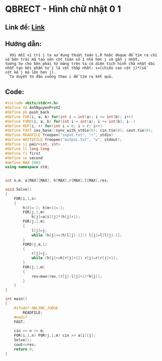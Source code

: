 # QBRECT - Hình chữ nhật 0 1

##  Link đề: [Link](https://vn.spoj.com/problems/QBRECT/)

##  Hướng dẫn:
      Với mỗi vị trí j ta sử dụng thuật toán L,R hoặc deque để tìm ra chỉ số bên trái mà tạo nên cột toàn số 1 nhỏ hơn j và gần j nhất,
    tương tự cho bên phải từ mảng trên ta có diện tích hình chữ nhật dài nhất tạo bởi phần tử j là cột thấp nhất: s=(chiều cao cột j)*(số
    cột kề j mà lớn hơn j).
      Ta duyệt từ đầu xuống theo i để tìm ra kết quả.
      
## Code:
```cpp
#include <bits/stdc++.h>
#define VA AnhNguyenProV2
#define pb push_back
#define FOR(i, a, b) for(int i = int(a); i <= int(b); i++)
#define FORD(i, a, b) for(int i = int(a); i >= int(b); i--)
#define REP(i, r) for(int i = 0; i < r; i++)
#define FAST ios_base::sync_with_stdio(0); cin.tie(0); cout.tie(0);
#define READFILE freopen("input.txt", "r", stdin)
#define WRITEFILE freopen("output.txt", "w", stdout);
#define ii pair<int, int>
#define ll long long
#define fi first
#define se second
#define MAX 1003 
using namespace std;
 

int n,m, a[MAX][MAX], h[MAX],r[MAX],l[MAX],res;

void Solve()
{
	FOR(i,1,n)
	{
		h[0]=-1; h[m+1]=-1;
		FOR(j,1,m)
			h[j]=a[i][j]*(h[j]+1);
		FOR(j,1,m)
		{
			l[j]=j;
			while (h[j]<=(h[l[j]-1])) l[j]=l[l[j]-1];
		}
		FORD(j,m,1)
		{
			r[j]=j;
			while (h[j]<=h[r[j]+1]) r[j]=r[r[j]+1];
		}
		FOR(j,1,m)
		{
			res=max(res,(r[j]-l[j]+1)*h[j]);
		}
	}
}

int main()
{
    #ifndef ONLINE_JUDGE
        READFILE;
    #endif
    FAST;
    
 	cin >> n >> m;
 	FOR(i,1,n) FOR(j,1,m) cin >> a[i][j];
	Solve(); 
	cout<<res;
    return 0;
}

```
